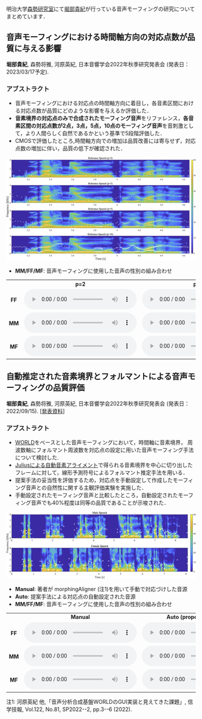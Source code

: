 明治大学[森勢研究室](http://www.isc.meiji.ac.jp/~mmorise/lab/)にて[堀部貴紀](https://takanohori.github.io/)が行っている音声モーフィングの研究についてまとめています．

## 音声モーフィングにおける時間軸方向の対応点数が品質に与える影響  
**堀部貴紀**, 森勢将雅, 河原英紀, 日本音響学会2022年秋季研究発表会 (発表日：2023/03/17予定).

### アブストラクト
- 音声モーフィングにおける対応点の時間軸方向に着目し，各音素区間における対応点数が品質にどのような影響を与えるか評価した．
- **音素境界の対応点のみで合成されたモーフィング音声**をリファレンス，**各音素区間の対応点数が2点，3点，5点，10点のモーフィング音声**を音刺激として，より人間らしく自然であるかという基準で5段階評価した．
- CMOSで評価したところ,時間軸方向での増加は品質改善には寄与せず，対応点数の増加に伴い，品質の低下が確認された．

<img src="img/asj23s_spectrogram.png">

- **MM/FF/MF**: 音声モーフィングに使用した音声の性別の組み合わせ
<table>
<tbody align="center" width="80%">
    <tr>
        <td></td>
        <td><b>p=2</b></td>
        <td><b>p=3</b></td>
        <td><b>p=5</b></td>
        <td><b>p=10</b></td>
    </tr>
    <tr>
        <td><b>FF</b></td>
        <td><audio src="data/m_jvs040vs082_t010.wav" controls></audio></td>
        <td><audio src="data/a_jvs040vs082_t010.wav" controls></audio></td>
        <td><audio src="data/m_jvs040vs082_t010.wav" controls></audio></td>
        <td><audio src="data/a_jvs040vs082_t010.wav" controls></audio></td>
    </tr>
    <tr>
        <td><b>MM</b></td>
        <td><audio src="data/m_jvs009vs087_t010.wav" controls></audio></td>
        <td><audio src="data/a_jvs009vs087_t010.wav" controls></audio></td>
        <td><audio src="data/m_jvs040vs082_t010.wav" controls></audio></td>
        <td><audio src="data/a_jvs040vs082_t010.wav" controls></audio></td>
    </tr>
    <tr>
        <td><b>MF</b></td>
        <td><audio src="data/m_jvs082vs087_t010.wav" controls></audio></td>
        <td><audio src="data/m_jvs040vs082_t010.wav" controls></audio></td>
        <td><audio src="data/a_jvs040vs082_t010.wav" controls></audio></td>
        <td><audio src="data/a_jvs082vs087_t010.wav" controls></audio></td>
    </tr>
</tbody>
</table>

## 自動推定された音素境界とフォルマントによる音声モーフィングの品質評価  
**堀部貴紀**, 森勢将雅, 河原英紀, 日本音響学会2022年秋季研究発表会 (発表日：2022/09/15). [[発表資料](ASJ2022A_poster_published.pdf)]

### アブストラクト
- [WORLD](http://www.isc.meiji.ac.jp/~mmorise/world/index.html)をベースとした音声モーフィングにおいて，時間軸に音素境界， 周波数軸にフォルマント周波数を対応点の設定に用いた音声モーフィング手法について検討した.
- [Juliusによる自動音素アライメント](https://julius.osdn.jp/index.php?q=ouyoukit.html)で得られる音素境界を中心に切り出したフレームに対して，線形予測符号によるフォルマント推定手法を用いる．
- 提案手法の妥当性を評価するため，対応点を手動設定して作成したモーフィング音声との自然性に関する主観評価実験を実施した．
- 手動設定されたモーフィング音声と比較したところ，自動設定されたモーフィング音声でも40%程度は同等の品質であることが示唆された．

<img src="img/asj22a_spectrogram.png">

- **Manual**: 著者が morphingAligner (注1)を用いて手動で対応づけした音源
- **Auto**: 提案手法による対応点の自動設定された音源
- **MM/FF/MF**: 音声モーフィングに使用した音声の性別の組み合わせ
<table>
<tbody align="center" width="50%">
    <tr>
        <td></td>
        <td><b>Manual</b></td>
        <td><b>Auto (proposed Method)</b></td>
    </tr>
    <tr>
        <td><b>FF</b></td>
        <td><audio src="data/m_jvs040vs082_t010.wav" controls></audio></td>
        <td><audio src="data/a_jvs040vs082_t010.wav" controls></audio></td>
    </tr>
    <tr>
        <td><b>MM</b></td>
        <td><audio src="data/m_jvs009vs087_t010.wav" controls></audio></td>
        <td><audio src="data/a_jvs009vs087_t010.wav" controls></audio></td>
    </tr>
    <tr>
        <td><b>MF</b></td>
        <td><audio src="data/m_jvs082vs087_t010.wav" controls></audio></td>
        <td><audio src="data/a_jvs082vs087_t010.wav" controls></audio></td>
    </tr>
</tbody>
</table>

注1: 河原英紀 他,「音声分析合成基盤WORLDのGUI実装と見えてきた課題」, 信学技報, Vol.122, No.81, SP2022--2, pp.3--6 (2022).